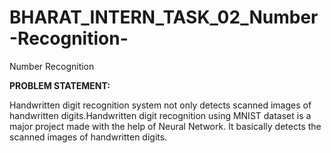 # BHARAT_INTERN_TASK_02_Number-Recognition-
Number Recognition 

**PROBLEM STATEMENT:**

Handwritten digit recognition system not only detects
scanned images of handwritten digits.Handwritten digit
recognition using MNIST dataset is a major project made
with the help of Neural Network. It basically detects
the scanned images of handwritten digits.
